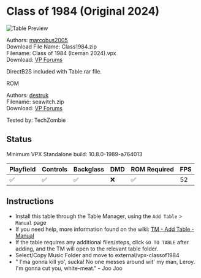 ﻿# Class of 1984 (Original 2024)

![Table Preview](../../images/vpx-classof1984.png)

Authors: [marcobus2005](https://vpuniverse.com/profile/53087-marcobus2005/)  
Download File Name: Class1984.zip  
Filename: Class of 1984 (Iceman 2024).vpx  
Download: [VP Forums](https://vpuniverse.com/files/file/19146-class-of-1984-backglass-und-pup-version/)

DirectB2S included with Table.rar file. 

ROM 

Authors: [destruk](https://www.vpforums.org/index.php?showuser=5)  
Filename: seawitch.zip  
Download: [VP Forums](https://www.vpforums.org/index.php?app=downloads&showfile=742)

Tested by: TechZombie

## Status 

Minimum VPX Standalone build: 10.8.0-1989-a764013

| Playfield | Controls | Backglass | DMD | ROM Required | FPS | 
|-----------|----------|-----------|-----|--------------|-----|
| :white_check_mark: | :white_check_mark: | :white_check_mark: | :x: | :white_check_mark: | 52 |

## Instructions

- Install this table through the Table Manager, using the `Add Table` > `Manual` page
- If you need help, more information found on the wiki: [TM - Add Table - Manual](https://github.com/LegendsUnchained/vpx-standalone-alp4k/wiki/%5B04%5D-%F0%9F%A7%A1-TM-%E2%80%90-Other-Features#add-table---manual)
- If the table requires any additional files/steps, click `GO TO TABLE` after adding, and the TM will open to the relevant table folder.
- Select/Copy Music Folder and move to external/vpx-classof1984
- " I'ma gonna kill yo', sucka! No one messes around wit' my man, Leroy. I'm gonna cut you, white-meat." - Joo Joo


